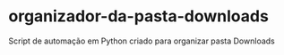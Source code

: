 # organizador-da-pasta-downloads
 Script de automação em Python criado para organizar pasta Downloads
